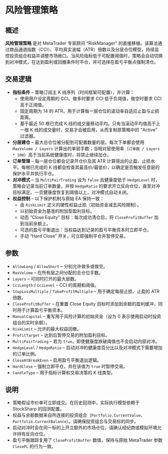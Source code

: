 # 风险管理策略

## 概述
**风险管理策略** 是对 MetaTrader 专家顾问 “RiskManager” 的直接移植。该算法通过商品通道指数（CCI）、平均真实波幅（ATR）倍数以及分层仓位模型，持续监控投资组合权益并调整市场敞口。当风险指标低于可配置阈值时，策略会自动切换到对冲模式，在达到盈利或回撤条件时平仓，并可选择在盈亏平衡点强制清仓。

## 交易逻辑
- **指标条件** – 策略订阅主 K 线序列（时间框架可配置），并计算：
  - 使用用户设定周期的 CCI。做多时要求 CCI 低于负阈值，做空时要求 CCI 高于正阈值。
  - 固定周期为 14 的 ATR，用于计算每一层仓位的波动率自适应止盈与止损距离。
  - 基于最近 50 根已完成 K 线的成交量移动平均。只有当滚动平均值高于上一根 K 线的成交量时，交易才会被启用，从而复制原策略中的 “Active” 过滤器。
- **分层建仓** – 最大总仓位被分配到可配置数量的层。每次下单都会使用 `MaxVolume / Layers` 计算出的单层手数；当相对层使用率（`订单数 / Layers * 100`）高于当前系统健康度时，将禁止继续加仓。
- **订单管理** – 每一层仓位都会记录开仓价及其 ATR 计算得出的止盈、止损水平。每根已完成的 K 线都会检查其最高价/最低价，以确定是否触发任意层的保护水平并执行平仓。
- **对冲模式** – 当 `MultiPairTrading` 设为 `false` 且健康度低于 `HedgeLevel` 时，策略会记录当前订单数量，并按 `HedgeRatio` 的要求开立反向仓位，直至对冲目标满足。一旦健康度恢复到阈值以上，对冲模式自动关闭。
- **权益控制** – 以下保护机制与原始 EA 保持一致：
  - 由 `RiskLimit` 定义的硬性权益止损（初始资金减去风险限制）。
  - 以初始资金为基准的附加型盈利目标。
  - 动态 “Close Equity” 目标：每次成功清仓后，将 `CloseProfitBuffer` 加到当前余额上。
  - 可选的盈亏平衡退出：当权益达到记录的盈亏平衡资本时立即平仓。
  - 手动 “Hard Close” 开关，可立即强制平仓并暂停交易。

## 参数
- `AllowLong` / `AllowShort` – 分别允许做多或做空。
- `MaxVolume` – 在所有层之间分配的总仓位手数。
- `Layers` – 可同时打开的最大层数。
- `CciLength` / `CciLevel` – CCI 的周期和阈值。
- `StopLossMultiple` / `TakeProfitMultiple` – 用于确定每层止损、止盈的 ATR 倍数。
- `CloseProfitBuffer` – 在重置 Close Equity 目标时添加到余额的盈利缓冲，同时用于计算盈亏平衡资本。
- `ManualCapital` – 重写用于风险计算的初始资金（设为 0 表示使用启动时投资组合的实时余额）。
- `RiskLimit` – 允许的最大权益回撤。
- `ProfitTarget` – 达到后暂停交易的附加盈利目标。
- `MultiPairTrading` – 若为 `true`，即使健康度跌破阈值也不会启动内部对冲。
- `HedgeLevel` / `HedgeRatio` – 启动对冲的健康度百分比以及对冲模式下需要增加的订单比例。
- `CloseAtBreakEven` – 启用盈亏平衡退出逻辑。
- `HardClose` – 强制立即平仓，并在该值为 `true` 时暂停交易。
- `CandleType` – 用于指标计算和交易决策的 K 线类型。

## 说明
- 策略假设市价单可立即成交。在历史回测中，实际执行模型依赖于 StockSharp 的回测配置。
- 权益与余额数据来自所连接的投资组合（`Portfolio.CurrentValue`、`Portfolio.CurrentBalance`）。请确保投资组合与交易标的同步。
- 启动对冲时会在同一标的上开立额外的市场仓位，请确认经纪商或模拟环境允许持有反向仓位。
- 盈亏平衡跟踪复用了 `CloseProfitBuffer` 数值，保持与原始 MetaTrader 参数 `ClosePL` 的行为一致。
